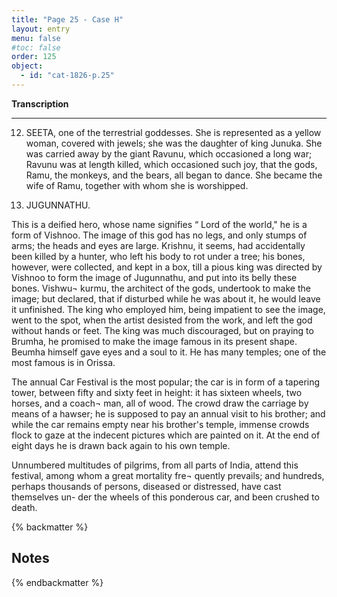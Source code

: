 ```yaml
---
title: "Page 25 - Case H"
layout: entry
menu: false
#toc: false
order: 125
object:
  - id: "cat-1826-p.25"
---
```


**Transcription**

---

12. SEETA, one of the terrestrial goddesses.
She is represented as a yellow woman, covered with jewels;
she was the daughter of king Junuka. She was carried
away by the giant Ravunu, which occasioned a long war;
Ravunu was at length killed, which occasioned such joy,
that the gods, Ramu, the monkeys, and the bears, all
began to dance. She became the wife of Ramu, together
with whom she is worshipped.

13. JUGUNNATHU.

This is a deified hero, whose name signifies “ Lord of the
world," he is a form of Vishnoo. The image of this god
has no legs, and only stumps of arms; the heads and eyes
are large. Krishnu, it seems, had accidentally been killed
by a hunter, who left his body to rot under a tree; his
bones, however, were collected, and kept in a box, till a
pious king was directed by Vishnoo to form the image of
Jugunnathu, and put into its belly these bones. Vishwu¬
kurmu, the architect of the gods, undertook to make the
image; but declared, that if disturbed while he was
about it, he would leave it unfinished. The king who
employed him, being impatient to see the image, went to
the spot, when the artist desisted from the work, and
left the god without hands or feet. The king was much
discouraged, but on praying to Brumha, he promised to
make the image famous in its present shape. Beumha
himself gave eyes and a soul to it. He has many temples;
one of the most famous is in Orissa.

The annual Car Festival is the most popular; the car is in
form of a tapering tower, between fifty and sixty feet
in height: it has sixteen wheels, two horses, and a coach¬
man, all of wood. The crowd draw the carriage by
means of a hawser; he is supposed to pay an annual visit
to his brother; and while the car remains empty near his
brother's temple, immense crowds flock to gaze at the
indecent pictures which are painted on it. At the end
of eight days he is drawn back again to his own temple.

Unnumbered multitudes of pilgrims, from all parts of India,
attend this festival, among whom a great mortality fre¬
quently prevails; and hundreds, perhaps thousands of
persons, diseased or distressed, have cast themselves un-
der the wheels of this ponderous car, and been crushed
to death.

{% backmatter %}

## Notes

{% endbackmatter %}
